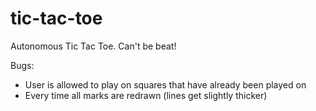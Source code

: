 # tic-tac-toe
Autonomous Tic Tac Toe. Can't be beat!

Bugs:
  - User is allowed to play on squares that have already been played on
  - Every time all marks are redrawn (lines get slightly thicker)
